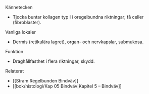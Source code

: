 Kännetecken
- Tjocka buntar kollagen typ I i oregelbundna riktningar; få celler (fibroblaster).

Vanliga lokaler
- Dermis (retikulära lagret), organ- och nervkapslar, submukosa.

Funktion
- Draghållfasthet i flera riktningar, skydd.

Relaterat
- [[Stram Regelbunden Bindväv]]
- [[bok/histologi/Kap 05 Bindväv|Kapitel 5 – Bindväv]]

